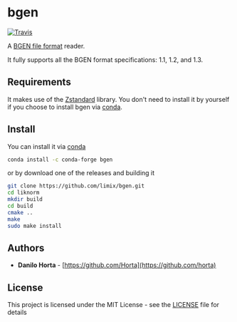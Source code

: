 # bgen

[![Travis](https://img.shields.io/travis/limix/bgen.svg?style=flat-square)](https://travis-ci.org/limix/bgen)

A [BGEN file format](http://www.well.ox.ac.uk/~gav/bgen_format/) reader.

It fully supports all the BGEN format specifications: 1.1, 1.2, and 1.3.

## Requirements

It makes use of the [Zstandard](http://facebook.github.io/zstd/) library.
You don't need to install it by yourself if you choose to install bgen
via [conda](http://conda.pydata.org/docs/index.html).

## Install

You can install it via
[conda](http://conda.pydata.org/docs/index.html)

```bash
conda install -c conda-forge bgen
```

or by download one of the releases and building it

```bash
git clone https://github.com/limix/bgen.git
cd liknorm
mkdir build
cd build
cmake ..
make
sudo make install
```

## Authors

* **Danilo Horta** - [https://github.com/Horta](https://github.com/horta)

## License

This project is licensed under the MIT License - see the
[LICENSE](LICENSE) file for details
